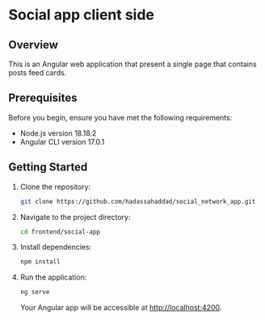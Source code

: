 # Social app client side


## Overview

This is an Angular web application that present a single page that contains posts feed cards.


## Prerequisites

Before you begin, ensure you have met the following requirements:

- Node.js version 18.18.2
- Angular CLI version 17.0.1

## Getting Started

1. Clone the repository:

    ```bash
    git clone https://github.com/hadassahaddad/social_network_app.git
    ```

2. Navigate to the project directory:

    ```bash
    cd frontend/social-app
    ```

3. Install dependencies:

    ```bash
    npm install
    ```

4. Run the application:

    ```bash
    ng serve
    ```

    Your Angular app will be accessible at [http://localhost:4200](http://localhost:4200).

